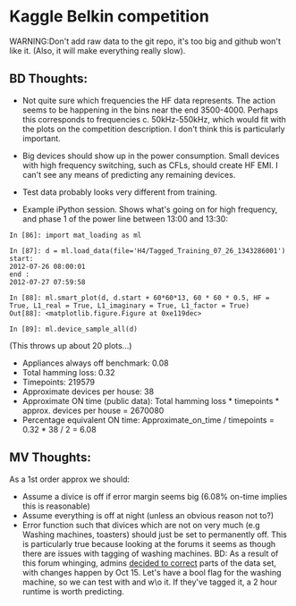 Kaggle Belkin competition
=========================

WARNING:Don't add raw data to the git repo, it's too big and github
won't like it. (Also, it will make everything really slow).

BD Thoughts:
---------------------

* Not quite sure which frequencies the HF data represents. The action seems to be happening in the bins near the end 3500-4000. Perhaps this corresponds to frequencies c. 50kHz-550kHz, which would fit with the plots on the competition description. I don't think this is particularly important.

* Big devices should show up in the power consumption. Small devices with high frequency switching, such as CFLs, should create HF EMI. I can't see any means of predicting any remaining devices.

* Test data probably looks very different from training.

* Example iPython session. Shows what's going on for high frequency, and phase 1 of the power line between 13:00 and 13:30:


```
In [86]: import mat_loading as ml

In [87]: d = ml.load_data(file='H4/Tagged_Training_07_26_1343286001')
start: 
2012-07-26 08:00:01
end : 
2012-07-27 07:59:58

In [88]: ml.smart_plot(d, d.start + 60*60*13, 60 * 60 * 0.5, HF = True, L1_real = True, L1_imaginary = True, L1_factor = True)
Out[88]: <matplotlib.figure.Figure at 0xe119dec>

In [89]: ml.device_sample_all(d)
```

(This throws up about 20 plots...)

* Appliances always off benchmark: 0.08
* Total hamming loss: 0.32
* Timepoints: 219579
* Approximate devices per house: 38
* Approximate ON time (public data): Total hamming loss * timepoints * approx. devices per house = 2670080
* Percentage equivalent ON time: Approximate_on_time / timepoints = 0.32 * 38 / 2 = 6.08

MV Thoughts:
--------------
As a 1st order approx we should:

* Assume a divice is off if error margin seems big (6.08% on-time
  implies this is reasonable)
* Assume everything is off at night (unless an obvious reason not to?)
* Error function such that divices which are not on very much (e.g
  Washing machines, toasters) should just be set to permanently off.
  This is particularly true because looking at the forums it seems as
  though there are issues with tagging of washing machines. BD: As a result of this forum whinging, 
  admins [decided to correct](http://www.kaggle.com/c/belkin-energy-disaggregation-competition/forums/t/5933/when-will-the-back-end-changes-happen) parts of the data set, with changes happen by Oct 15. 
  Let's have a bool flag for the washing machine, so we can test with and w\o it. 
  If they've tagged it, a 2 hour runtime is worth predicting.
  
